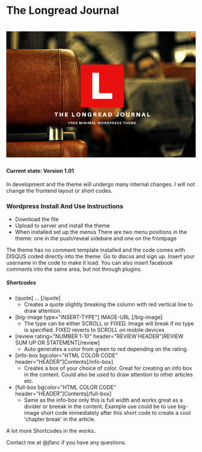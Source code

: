 The Longread Journal
===
![screenshot](screenshot.png)
===

#### Current state: Version 1.01
In development and the theme will undergo many internal changes. I will not change the frontend layout or short codes.

### Wordpress Install And Use Instructions
- Download the file
- Upload to server and install the theme
- When installed set up the menus
  There are two menu positions in the theme: one in the push/reveal sidebare and one on the frontpage

The theme has no comment template installed and the code comes with DISQUS coded directly into the theme. Go to discus and sign up. Insert your username in the code to make it load. You can also insert facebook comments into the same area, but not through plugins.


##### Shortcodes
- [quote] ... [/quote]
  - Creates a quote slightly breaking the column with red vertical line to draw attention.
- [big-image type="INSERT-TYPE"] IMAGE-URL [/big-image]
  - The type can be either SCROLL or FIXED. Image will break if no type is specified. FIXED reverts to SCROLL on mobile devices
- [review rating="NUMBER 1-10" header="REVIEW HEADER"]REVIEW SUM UP OR STATEMENT[/review]
  - Auto generates a color from green to red depending on the rating.
- [info-box bgcolor="HTML COLOR CODE" header="HEADER"]Contents[/info-box]
  - Creates a box of your choice of color. Great for creating an info box in the content. Could also be used to draw attention to other articles etc.
- [full-box bgcolor="HTML COLOR CODE" header="HEADER"]Contents[/full-box]
  - Same as the info-box only this is full width and works great as a divider or breeak in the content. Example use could be to use big-image short code immediately after this short code to create a cool 'chapter break' in the article.

A lot more Shortcodes in the works..

Contact me at @jfanc if you have any questions.

